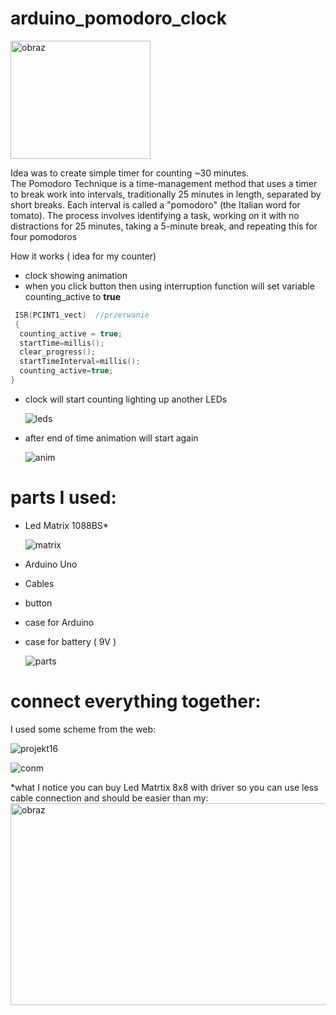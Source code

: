 # arduino_pomodoro_clock
   <img width="224" height="189" alt="obraz" src="https://github.com/user-attachments/assets/5efea825-89bd-4e49-8efb-27596435bd77" />

Idea was to create simple timer for counting ~30 minutes.<br>
The Pomodoro Technique is a time-management method that uses a timer to break work into intervals, 
traditionally 25 minutes in length, separated by short breaks. 
Each interval is called a "pomodoro" (the Italian word for tomato). 
The process involves identifying a task, working on it with no distractions for 25 minutes, taking a 5-minute break, and repeating this for four pomodoros

How it works ( idea for my counter)
- clock showing animation
- when you click button then using interruption function will set variable  counting_active to  <b>true</b>
```C
 ISR(PCINT1_vect)  //przerwanie
 {
  counting_active = true;
  startTime=millis();
  clear_progress();
  startTimeInterval=millis();     
  counting_active=true;
} 
```
- clock will start counting lighting up another LEDs
  
  ![leds](https://github.com/user-attachments/assets/28c73d8a-36a1-436b-a800-9d56f5fb2bb2)
- after end of time animation will start again
  
   ![anim](https://github.com/user-attachments/assets/746fc7d6-0ad1-4c37-93d3-ff2f4c6e10fb)


# parts I used:
- Led Matrix 1088BS*
  
   ![matrix](https://github.com/user-attachments/assets/58eb4fb9-4a1a-4e8a-ad68-cec9e511c7f7)
- Arduino Uno
- Cables
- button
- case for Arduino
- case for battery ( 9V )
  
  ![parts](https://github.com/user-attachments/assets/918d0b44-aea4-4731-92d5-e03515346a3a)


# connect everything together:
I used some scheme from the web:

![projekt16](https://github.com/user-attachments/assets/893a50c4-d830-4703-b7c2-4933c5b768fa)

![conm](https://github.com/user-attachments/assets/b5d43575-6302-4c8f-85c0-3560720f18bc)




  *what I notice you can buy Led Matrtix 8x8 with driver so you can use less cable connection and should be easier than my:
  <img width="745" height="323" alt="obraz" src="https://github.com/user-attachments/assets/1cb57faf-91a7-4a69-aec8-6ecc9c12a1b3" />

